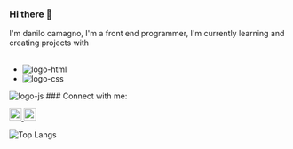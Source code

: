 ### Hi there 👋

I'm danilo camagno, I'm a front end programmer, I'm currently learning and creating projects with
<br>
<br>
- <img src="https://img.shields.io/badge/HTML-239120?style=for-the-badge&logo=html5&logoColor=white" alt="logo-html">
- <img src="https://img.shields.io/badge/CSS-239120?&style=for-the-badge&logo=css3&logoColor=white" alt="logo-css">
 <img src="https://img.shields.io/badge/JavaScript-F7DF1E?style=for-the-badge&logo=javascript&logoColor=black" alt="logo-js">
### Connect with me:

<p>
<a href="https://www.instagram.com/camagno11/">
  <img aling="left" src="https://icons.veryicon.com/png/o/photographic/ant-design-official-icon-library/instagram-48.png" width="22px" alt="logo-insta">
</a>
  
<a href="https://www.linkedin.com/in/danilo-camagno-7aa18a29a/">
  <img aling="left" src="https://icons.veryicon.com/png/o/application/fill-2/linkedin-107.png" width="22px" alt="logo-linkedin">
</a>
</p>

![Top Langs](https://github-readme-stats.vercel.app/api/top-langs/?username=danilocamagno&size_weight=0.5&count_weight=0.5)


